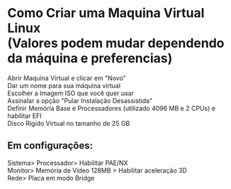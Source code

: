 # Como Criar uma Maquina Virtual Linux <br> (Valores podem mudar dependendo da máquina e preferencias) <br>
Abrir Maquina Virtual e clicar em "Novo" <br>
Dar um nome para sua máquina virtual <br>
Escolher a Imagem ISO que você quer usar <br>
Assinalar a opção "Pular Instalação Desassistida" <br> 
Definir Memória Base e Processadores (utilizado 4096 MB e 2 CPUs) e habilitar EFI <br>
Disco Rígido Virtual no tamanho de 25 GB

## Em configurações:
Sistema> Processador> Habilitar PAE/NX <br>
Monitor> Memória de Vídeo 128MB > Habilitar aceleração 3D <br>
Rede> Placa em modo Bridge <br>
